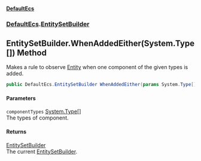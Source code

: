 #### [DefaultEcs](./index.md 'index')
### [DefaultEcs](./DefaultEcs.md 'DefaultEcs').[EntitySetBuilder](./DefaultEcs-EntitySetBuilder.md 'DefaultEcs.EntitySetBuilder')
## EntitySetBuilder.WhenAddedEither(System.Type[]) Method
Makes a rule to observe [Entity](./DefaultEcs-Entity.md 'DefaultEcs.Entity') when one component of the given types is added.  
```C#
public DefaultEcs.EntitySetBuilder WhenAddedEither(params System.Type[] componentTypes);
```
#### Parameters
<a name='DefaultEcs-EntitySetBuilder-WhenAddedEither(System-Type--)-componentTypes'></a>
`componentTypes` [System.Type](https://docs.microsoft.com/en-us/dotnet/api/System.Type 'System.Type')[[]](https://docs.microsoft.com/en-us/dotnet/api/System.Array 'System.Array')  
The types of component.  
  
#### Returns
[EntitySetBuilder](./DefaultEcs-EntitySetBuilder.md 'DefaultEcs.EntitySetBuilder')  
The current [EntitySetBuilder](./DefaultEcs-EntitySetBuilder.md 'DefaultEcs.EntitySetBuilder').  
